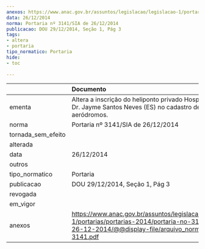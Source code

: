 ```yaml
---
anexos: https://www.anac.gov.br/assuntos/legislacao/legislacao-1/portarias/portarias-2014/portaria-no-3141-sia-de-26-12-2014/@@display-file/arquivo_norma/PA2014-3141.pdf
data: 26/12/2014
norma: Portaria nº 3141/SIA de 26/12/2014
publicacao: DOU 29/12/2014, Seção 1, Pág 3
tags:
- altera
- portaria
tipo_normatico: Portaria
hide: 
- toc 
 
---
```


|                    | Documento                                                                                                                                                         |
|:-------------------|:------------------------------------------------------------------------------------------------------------------------------------------------------------------|
| ementa             | Altera a inscrição do heliponto privado Hospital Estadual Dr. Jayme Santos Neves (ES) no cadastro de aeródromos.                                                  |
| norma              | Portaria nº 3141/SIA de 26/12/2014                                                                                                                                |
| tornada_sem_efeito |                                                                                                                                                                   |
| alterada           |                                                                                                                                                                   |
| data               | 26/12/2014                                                                                                                                                        |
| outros             |                                                                                                                                                                   |
| tipo_normatico     | Portaria                                                                                                                                                          |
| publicacao         | DOU 29/12/2014, Seção 1, Pág 3                                                                                                                                    |
| revogada           |                                                                                                                                                                   |
| em_vigor           |                                                                                                                                                                   |
| anexos             | https://www.anac.gov.br/assuntos/legislacao/legislacao-1/portarias/portarias-2014/portaria-no-3141-sia-de-26-12-2014/@@display-file/arquivo_norma/PA2014-3141.pdf |